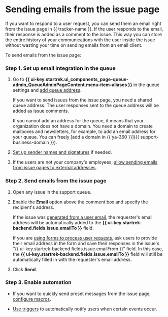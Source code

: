 # Sending emails from the issue page

If you want to respond to a user request, you can send them an email right from the issue page in {{ tracker-name }}. If the user responds to the email, their response is added as a comment to the issue. This way you can store the entire history of your communications with the user inside the issue without wasting your time on sending emails from an email client.

To send emails from the issue page:

### Step 1. Set up email integration in the queue

1. Go to **{{ ui-key.startrek.ui_components_page-queue-admin_QueueAdminPageContent.menu-item-aliases }}** in the queue settings and [add queue address](manager/queue-mail.md).

   If you want to send issues from the issue page, you need a shared queue address. The user responses sent to the queue address will be added as issue comments.

   
   If you cannot add an address for the queue, it means that your organization does not have a domain. You need a domain to create mailboxes and newsletters, for example, to add an email address for your queue. You can freely [add a domain in {{ ya-360 }}]({{ support-business-domain }}).


1. [Set up sender names and signatures](manager/queue-mail.md) if needed.

1. If the users are not your company's employees, [allow sending emails from issue pages to external addresses](manager/queue-mail.md).

### Step 2. Send emails from the issue page

1. Open any issue in the support queue.

1. Enable the **Email** option above the comment box and specify the recipient's address.

   If the issue was [generated from a user email](#mail), the requester's email address will be automatically added to the **{{ ui-key.startrek-backend.fields.issue.emailTo }}** field.

   If you are [using forms to process user requests](#form), ask users to provide their email address in the form and save their responses in the issue's <q>{{ ui-key.startrek-backend.fields.issue.emailFrom }}</q> field. In this case, the **{{ ui-key.startrek-backend.fields.issue.emailTo }}** field will still be automatically filled in with the requester's email address.

1. Click **Send**.

### Step 3. Enable automation

- If you want to quickly send preset messages from the issue page, [configure macros](manager/create-macroses.md).

- [Use triggers](manager/trigger-examples.md#notify_mail) to automatically notify users when certain events occur.
